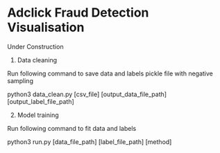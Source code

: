 # Adclick Fraud Detection Visualisation #

Under Construction

1. Data cleaning

Run following command to save data and labels pickle file with negative sampling

python3 data_clean.py [csv_file] [output_data_file_path] [output_label_file_path]

2. Model training

Run following command to fit data and labels

python3 run.py [data_file_path] [label_file_path] [method]
